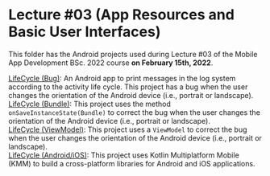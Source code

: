 # Lecture #03  (App Resources and Basic User Interfaces)
This folder has the Android projects used during Lecture #03 of the Mobile App Development BSc. 2022 course **on February 15th, 2022**.

[LifeCycle (Bug)](03-1_LifeCycle-bug): An Android app to print messages in the log system according to the activity life cycle. This project has a bug when the user changes the orientation of the Android device (i.e., portrait or landscape).<br />
[LifeCycle (Bundle)](03-2_LifeCycle-bundle): This project uses the method `onSaveInstanceState(Bundle)` to correct the bug when the user changes the orientation of the Android device (i.e., portrait or landscape).<br />
[LifeCycle (ViewModel)](03-3_LifeCycle-vm): This project uses a `ViewModel` to correct the bug when the user changes the orientation of the Android device (i.e., portrait or landscape).<br />
[LifeCycle (Android/iOS)](03-4_LifeCycle-kmm): This project uses Kotlin Multiplatform Mobile (KMM) to build a cross-platform libraries for Android and iOS applications.